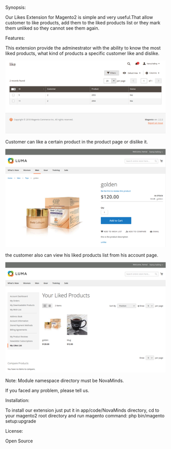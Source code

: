 Synopsis:

Our Likes Extension for Magento2 is simple and very useful.That allow customer to like products, 
add them to the liked products list or they mark them unliked so they cannot see them again. 

Features:

This extension provide the adminestrator with the ability to know the most liked products,
what kind of products a specific customer like and dislike.

![alt text](images/likeGrid.png)

Customer can like a certain product in the product page or dislike it.

![alt text](images/productLike.png)

the customer also can view his liked products list from his account page.

![alt text](images/likedProductPage.png)


Note:
Module namespace directory must be NovaMinds.

If you faced any problem, please tell us.

Installation:

To install our extension just put it in app/code/NovaMinds directory, 
cd to your magento2 root directory and run magento command: 
php bin/magento setup:upgrade

License:

Open Source

